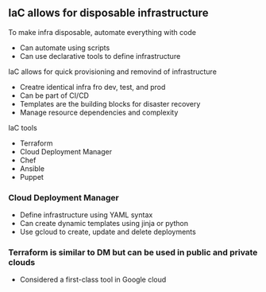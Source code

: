## IaC allows for disposable infrastructure
To make infra disposable, automate everything with code
- Can automate using scripts
- Can use declarative tools to define infrastructure

IaC allows for quick provisioning and removind of infrastructure
- Creatre identical infra fro dev, test, and prod
- Can be part of CI/CD
- Templates are the building blocks for disaster recovery
- Manage resource dependencies and complexity

IaC tools
- Terraform
- Cloud Deployment Manager
- Chef
- Ansible
- Puppet

### Cloud Deployment Manager
- Define infrastructure using YAML syntax
- Can create dynamic templates using jinja or python
- Use gcloud to create, update and delete deployments

### Terraform is similar to DM but can be used in public and private clouds
- Considered a first-class tool in Google cloud
